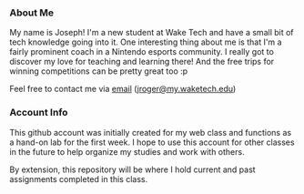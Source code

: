 <h3>About Me</h3>
My name is Joseph! I'm a new student at Wake Tech and have a small bit of tech knowledge going into it. One interesting thing about me is that I'm a fairly prominent coach in a Nintendo esports community. I really got to discover my love for teaching and learning there! And the free trips for winning competitions can be pretty great too :p

Feel free to contact me via [email](mailto:jroger@my.waketech.edu) (jroger@my.waketech.edu)

<h3>Account Info</h3>

This github account was initially created for my web class and functions as a hand-on lab for the first week. I hope to use this account for other classes in the future to help organize my studies and work with others.

By extension, this repository will be where I hold current and past assignments completed in this class.
